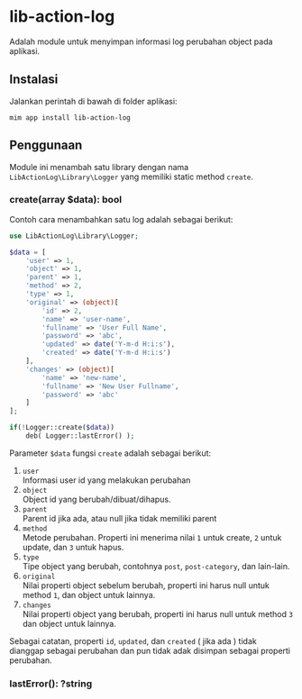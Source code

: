 # lib-action-log

Adalah module untuk menyimpan informasi log perubahan object pada aplikasi.

## Instalasi

Jalankan perintah di bawah di folder aplikasi:

```
mim app install lib-action-log
```

## Penggunaan

Module ini menambah satu library dengan nama `LibActionLog\Library\Logger` yang memiliki
static method `create`.

### create(array $data): bool

Contoh cara menambahkan satu log adalah sebagai berikut:

```php
use LibActionLog\Library\Logger;

$data = [
    'user' => 1,
    'object' => 1,
    'parent' => 1,
    'method' => 2,
    'type' => 1,
    'original' => (object)[
        'id' => 2,
        'name' => 'user-name',
        'fullname' => 'User Full Name',
        'password' => 'abc',
        'updated' => date('Y-m-d H:i:s'),
        'created' => date('Y-m-d H:i:s')
    ],
    'changes' => (object)[
        'name' => 'new-name',
        'fullname' => 'New User Fullname',
        'password' => 'abc'
    ]
];

if(!Logger::create($data))
    deb( Logger::lastError() );
```

Parameter `$data` fungsi `create` adalah sebagai berikut:

1. `user`  
   Informasi user id yang melakukan perubahan
1. `object`  
   Object id yang berubah/dibuat/dihapus.
1. `parent`  
   Parent id jika ada, atau null jika tidak memiliki parent
1. `method`  
   Metode perubahan. Properti ini menerima nilai `1` untuk create, `2` untuk update, dan `3` untuk hapus.
1. `type`  
   Tipe object yang berubah, contohnya `post`, `post-category`, dan lain-lain.
1. `original`  
   Nilai properti object sebelum berubah, properti ini harus null untuk method `1`, dan object untuk lainnya.
1. `changes`  
   Nilai properti object yang berubah, properti ini harus null untuk method `3` dan object untuk lainnya.

Sebagai catatan, properti `id`, `updated`, dan `created` ( jika ada ) tidak dianggap sebagai perubahan dan pun tidak adak disimpan
sebagai properti perubahan.

### lastError(): ?string